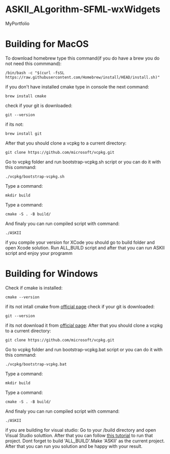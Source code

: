 # ASKII_ALgorithm-SFML-wxWidgets
MyPortfolio

# Building for MacOS  
To download homebrew type this command(if you do have a brew you do not need this commmand): 
```console
/bin/bash -c "$(curl -fsSL https://raw.githubusercontent.com/Homebrew/install/HEAD/install.sh)"
```
if you don't have installed cmake type in console the next command: 
```console
brew install cmake
```
check if your git is downloaded:
```console
git --version
```
if its not:
```console
brew install git
```
After that you should clone a vcpkg to a current directory:
```console
git clone https://github.com/microsoft/vcpkg.git
```
Go to vcpkg folder and run bootstrap-vcpkg.sh script or you can do it with this command:
```console
./vcpkg/bootstrap-vcpkg.sh
```
Type a command:
```console
mkdir build
```
Type a command:
```console
cmake -S . -B build/
```
And finaly you can run compiled script with command:
```console
./ASKII
```
if you compile your version for XCode you should go to build folder and open Xcode solution. Run ALL_BUILD script and after that you can run ASKII script and enjoy your programm
# Building for Windows

Check if cmake is installed:
```console
cmake --version
```
if its not intall cmake from [official page](https://cmake.org/download/)
check if your git is downloaded:
```console
git --version
```
if its not download it from [official page](https://git-scm.com/downloads):
After that you should clone a vcpkg to a current directory:
```console
git clone https://github.com/microsoft/vcpkg.git
```
Go to vcpkg folder and run bootstrap-vcpkg.bat script or you can do it with this command:
```console
./vcpkg/bootstrap-vcpkg.bat
```
Type a command:
```console
mkdir build
```
Type a command:
```console
cmake -S . -B build/
```
And finaly you can run compiled script with command:
```console
./ASKII
```
if you are building for visual studio:
Go to your /build directory and open Visual Studio soluttion.
After that you can follow [this tutorial](https://simpleitk.readthedocs.io/en/v2.1.0/buildingWindows.html) to run that project. Dont forget to build 'ALL_BUILD'.Make 'ASKII' as the current project. After that you can run you solution and be happy with your result.
